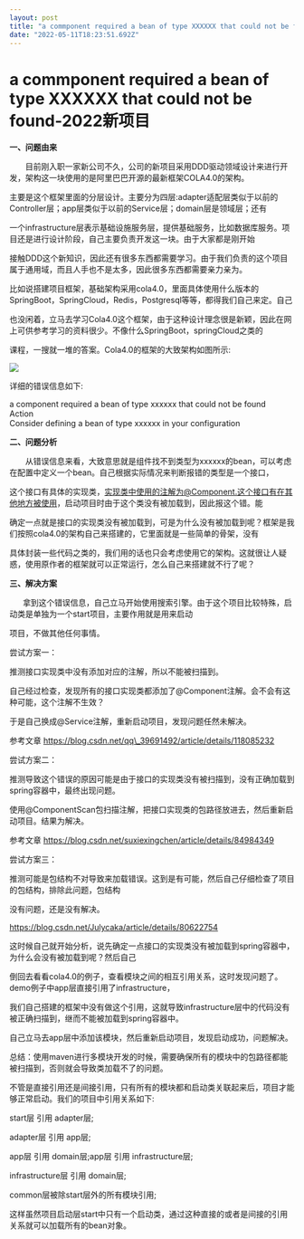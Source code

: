 ```yaml
---
layout: post
title: "a commponent required a bean of type XXXXXX that could not be found-2022新项目"
date: "2022-05-11T18:23:51.692Z"
---
```

a commponent required a bean of type XXXXXX that could not be found-2022新项目
===========================================================================

**一、问题由来**

　　目前刚入职一家新公司不久，公司的新项目采用DDD驱动领域设计来进行开发，架构这一块使用的是阿里巴巴开源的最新框架COLA4.0的架构。

主要是这个框架里面的分层设计。主要分为四层:adapter适配层类似于以前的Controller层；app层类似于以前的Service层；domain层是领域层；还有

一个infrastructure层表示基础设施服务层，提供基础服务，比如数据库服务。项目还是进行设计阶段，自己主要负责开发这一块。由于大家都是刚开始

接触DDD这个新知识，因此还有很多东西都需要学习。由于我们负责的这个项目属于通用域，而且人手也不是太多，因此很多东西都需要亲力亲为。

比如说搭建项目框架，基础架构采用cola4.0，里面具体使用什么版本的SpringBoot，SpringCloud，Redis，Postgresql等等，都得我们自己来定。自己

也没闲着，立马去学习Cola4.0这个框架，由于这种设计理念很是新颖，因此在网上可供参考学习的资料很少。不像什么SpringBoot，springCloud之类的

课程，一搜就一堆的答案。Cola4.0的框架的大致架构如图所示:

![](https://img2022.cnblogs.com/blog/2127275/202205/2127275-20220511181446990-1936775262.png)

详细的错误信息如下:

a component required a bean of type xxxxxx that could not be found  
Action  
Consider defining a bean of type xxxxxx in your configuration

  
**二、问题分析**

　　从错误信息来看，大致意思就是组件找不到类型为xxxxxx的bean，可以考虑在配置中定义一个bean。自己根据实际情况来判断报错的类型是一个接口，

这个接口有具体的实现类，实现类中使用的注解为@Component.这个接口有在其他地方被使用，启动项目时由于这个类没有被加载到，因此报这个错。能

确定一点就是接口的实现类没有被加载到，可是为什么没有被加载到呢？框架是我们按照cola4.0的架构自己来搭建的，它里面就是一些简单的骨架，没有

具体封装一些代码之类的，我们用的话也只会考虑使用它的架构。这就很让人疑惑，使用原作者的框架就可以正常运行，怎么自己来搭建就不行了呢？

  
**三、解决方案**

      拿到这个错误信息，自己立马开始使用搜索引擎。由于这个项目比较特殊，启动类是单独为一个start项目，主要作用就是用来启动

项目，不做其他任何事情。

尝试方案一：

推测接口实现类中没有添加对应的注解，所以不能被扫描到。

自己经过检查，发现所有的接口实现类都添加了@Component注解。会不会有这种可能，这个注解不生效？

于是自己换成@Service注解，重新启动项目，发现问题任然未解决。

参考文章 https://blog.csdn.net/qq\_39691492/article/details/118085232

尝试方案二：

推测导致这个错误的原因可能是由于接口的实现类没有被扫描到，没有正确加载到spring容器中，最终出现问题。

使用@ComponentScan包扫描注解，把接口实现类的包路径放进去，然后重新启动项目。结果为解决。

参考文章 https://blog.csdn.net/suxiexingchen/article/details/84984349

尝试方案三：

推测可能是包结构不对导致来加载错误。这到是有可能，然后自己仔细检查了项目的包结构，排除此问题，包结构

没有问题，还是没有解决。

https://blog.csdn.net/Julycaka/article/details/80622754

这时候自己就开始分析，说先确定一点接口的实现类没有被加载到spring容器中，为什么会没有被加载到呢？然后自己

倒回去看看cola4.0的例子，查看模块之间的相互引用关系，这时发现问题了。demo例子中app层直接引用了infrastructure，

我们自己搭建的框架中没有做这个引用，这就导致infrastructure层中的代码没有被正确扫描到，继而不能被加载到spring容器中。

自己立马去app层中添加该模块，然后重新启动项目，发现启动成功，问题解决。

总结：使用maven进行多模块开发的时候，需要确保所有的模块中的包路径都能被扫描到，否则就会导致类加载不了的问题。

不管是直接引用还是间接引用，只有所有的模块都和启动类关联起来后，项目才能够正常启动。我们的项目中引用关系如下:

start层 引用 adapter层;

adapter层 引用 app层; 

app层 引用 domain层;app层 引用 infrastructure层;

infrastructure层 引用 domain层; 

common层被除start层外的所有模块引用;

这样虽然项目启动层start中只有一个启动类，通过这种直接的或者是间接的引用关系就可以加载所有的bean对象。